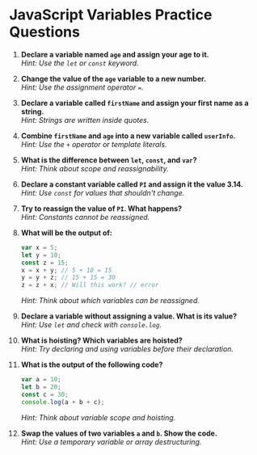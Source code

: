 # JavaScript Variables Practice Questions

1. **Declare a variable named `age` and assign your age to it.**  
    *Hint: Use the `let` or `const` keyword.*

2. **Change the value of the `age` variable to a new number.**  
    *Hint: Use the assignment operator `=`.*

3. **Declare a variable called `firstName` and assign your first name as a string.**  
    *Hint: Strings are written inside quotes.*

4. **Combine `firstName` and `age` into a new variable called `userInfo`.**  
    *Hint: Use the `+` operator or template literals.*

5. **What is the difference between `let`, `const`, and `var`?**  
    *Hint: Think about scope and reassignability.*

6. **Declare a constant variable called `PI` and assign it the value 3.14.**  
    *Hint: Use `const` for values that shouldn't change.*

7. **Try to reassign the value of `PI`. What happens?**  
    *Hint: Constants cannot be reassigned.*

8. **What will be the output of:**
    ```js
    var x = 5;
    let y = 10;
    const z = 15;
    x = x + y; // 5 + 10 = 15
    y = y + z; // 15 + 15 = 30
    z = z + x; // Will this work? // error
    ```
    *Hint: Think about which variables can be reassigned.*

9. **Declare a variable without assigning a value. What is its value?**  
    *Hint: Use `let` and check with `console.log`.*

10. **What is hoisting? Which variables are hoisted?**  
     *Hint: Try declaring and using variables before their declaration.*

11. **What is the output of the following code?**
     ```js
     var a = 10;
     let b = 20;
     const c = 30;
     console.log(a + b + c);
     ```
     *Hint: Think about variable scope and hoisting.*

12. **Swap the values of two variables `a` and `b`. Show the code.**  
*Hint: Use a temporary variable or array destructuring.*